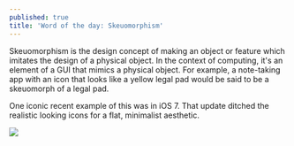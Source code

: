 ```yaml
---
published: true
title: 'Word of the day: Skeuomorphism'
---
```

Skeuomorphism is the design concept of making an object or feature which imitates the design of a physical object. In the context of computing, it's an element of a GUI that mimics a physical object. For example, a note-taking app with an icon that looks like a yellow legal pad would be said to be a skeuomorph of a legal pad.

One iconic recent example of this was in iOS 7. That update ditched the realistic looking icons for a flat, minimalist aesthetic.

![]({{site.cdn_path}}/2017/09/21/ios7_skeuomorphism.png)
